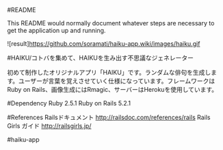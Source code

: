 #README

This README would normally document whatever steps are necessary to get the application up and running.

![result]https://github.com/soramati/haiku-app.wiki/images/haiku.gif

#HAIKU/コトバを集めて、HAIKUを生み出す不思議なジェネレーター

初めて制作したオリジナルアプリ「HAIKU」です。ランダムな俳句を生成します。ユーザーが言葉を覚えさせていく仕様になっています。フレームワークはRuby on Rails、画像生成にはRmagic、サーバーはHerokuを使用しています。

#Dependency
Ruby 2.5.1 Ruby on Rails 5.2.1 

#References
    Railsドキュメント http://railsdoc.com/references/rails
    Rails Girls ガイド  http://railsgirls.jp/

#haiku-app